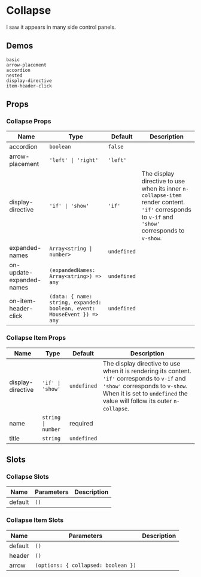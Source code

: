 # Collapse

I saw it appears in many side control panels.

## Demos

```demo
basic
arrow-placement
accordion
nested
display-directive
item-header-click
```

## Props

### Collapse Props

| Name | Type | Default | Description |
| --- | --- | --- | --- |
| accordion | `boolean` | `false` |  |
| arrow-placement | `'left' \| 'right'` | `'left'` |  |
| display-directive | `'if' \| 'show'` | `'if'` | The display directive to use when its inner `n-collapse-item` render content. `'if'` corresponds to `v-if` and `'show'` corresponds to `v-show`. |
| expanded-names | `Array<string \| number>` | `undefined` |  |
| on-update-expanded-names | `(expandedNames: Array<string>) => any` | `undefined` |  |
| on-item-header-click | `(data: { name: string, expanded: boolean, event: MouseEvent }) => any` | `undefined` |  |

### Collapse Item Props

| Name | Type | Default | Description |
| --- | --- | --- | --- |
| display-directive | `'if' \| 'show'` | `undefined` | The display directive to use when it is rendering its content. `'if'` corresponds to `v-if` and `'show'` corresponds to `v-show`. When it is set to `undefined` the value will follow its outer `n-collapse`. |
| name | `string \| number` | required |  |
| title | `string` | `undefined` |  |

## Slots

### Collapse Slots

| Name    | Parameters | Description |
| ------- | ---------- | ----------- |
| default | `()`       |             |

### Collapse Item Slots

| Name    | Parameters                          | Description |
| ------- | ----------------------------------- | ----------- |
| default | `()`                                |             |
| header  | `()`                                |             |
| arrow   | `(options: { collapsed: boolean })` |             |
